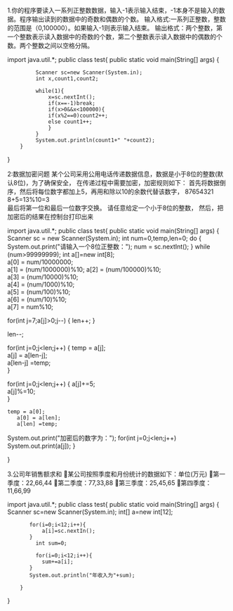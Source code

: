 1.你的程序要读入一系列正整数数据，输入-1表示输入结束，-1本身不是输入的数据。程序输出读到的数据中的奇数和偶数的个数。
	输入格式:一系列正整数，整数的范围是（0,100000）。如果输入-1则表示输入结束。
	输出格式：两个整数，第一个整数表示读入数据中的奇数的个数，第二个整数表示读入数据中的偶数的个数。两个整数之间以空格分隔。



import java.util.*;
public class test{
   public static void main(String[] args) {

         
             Scanner sc=new Scanner(System.in);
             int x,count1,count2;

             while(1){
                 x=sc.nextInt();
                 if(x==-1)break;
                 if(x>0&&x<100000){
                 if(x%2==0)count2++;
                 else count1++;
                 }
             }
             System.out.println(count1+" "+count2);
        }
        
}



2:数据加密问题
		某个公司采用公用电话传递数据信息，数据是小于8位的整数(默认8位)，为了确保安全，
		在传递过程中需要加密，加密规则如下：
			首先将数据倒序，然后将每位数字都加上5，再用和除以10的余数代替该数字， 87654321   8+5=13%10=3  
			最后将第一位和最后一位数字交换。 请任意给定一个小于8位的整数，
			然后，把加密后的结果在控制台打印出来




import java.util.*;
public class test{
   public static void main(String[] args) {
            Scanner sc = new Scanner(System.in);
  int num=0,temp,len=0;
   do
   {
    System.out.print("请输入一个8位正整数：");
    num = sc.nextInt();
      }
   while (num>99999999);
  int a[]=new int[8];   
   a[0] =  num/10000000;   
   a[1] = (num/1000000)%10; 
   a[2] = (num/100000)%10;  
   a[3] = (num/10000)%10;  
   a[4] = (num/1000)%10;   
   a[5] = (num/100)%10;   
   a[6] = (num/10)%10;   
   a[7] = num%10;    



   for(int j=7;a[j]>0;j--)
  {
      len++;
  }

len--;

for(int j=0;j<len;j++)
  {
        temp = a[j];   
       a[j] = a[len-j];   
       a[len-j] =temp;  
  }




  for(int j=0;j<len;j++)
  {
   a[j]+=5;      
   a[j]%=10;      
  }
   
    temp = a[0];   
       a[0] = a[len];   
       a[len] =temp;  
   
  
  System.out.print("加密后的数字为：");
  for(int j=0;j<len;j++)
  System.out.print(a[j]);
        }
        
}





3.公司年销售额求和
某公司按照季度和月份统计的数据如下：单位(万元)
第一季度：22,66,44
第二季度：77,33,88
第三季度：25,45,65
第四季度：11,66,99


import java.util.*;
public class test{
   public static void main(String[] args) {
            Scanner sc=new Scanner(System.in);
            int[] a=new int[12];         

           for(i=0;i<12;i++){
               a[i]=sc.nextIn();
           }
             int sum=0;

             for(i=0;i<12;i++){
               sum+=a[i];
           }
           System.out.println("年收入为"+sum);

        }
        
}
